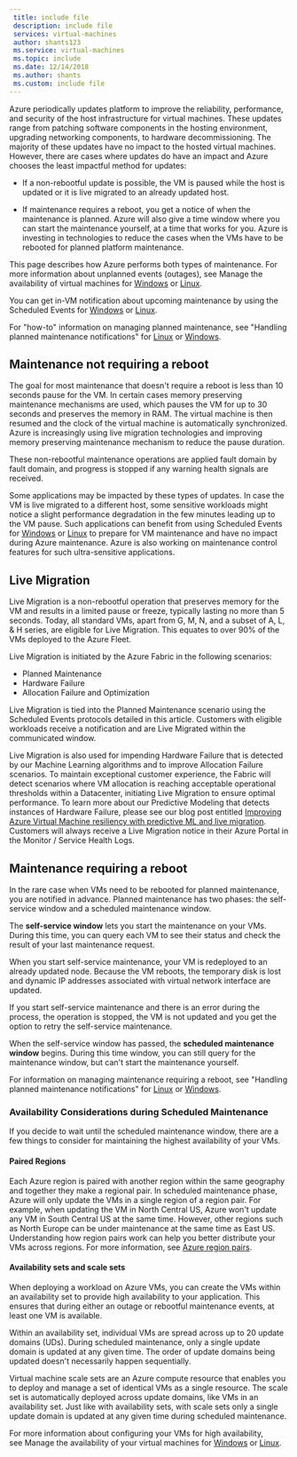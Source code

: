 ```yaml
---
 title: include file
 description: include file
 services: virtual-machines
 author: shants123
 ms.service: virtual-machines
 ms.topic: include
 ms.date: 12/14/2018
 ms.author: shants
 ms.custom: include file
---
```


Azure periodically updates platform to improve the reliability, performance, and security of the host infrastructure for virtual machines. These updates range from patching software components in the hosting environment, upgrading networking components, to hardware decommissioning. The majority of these updates have no impact to the hosted virtual machines. However, there are cases where updates do have an impact and Azure chooses the least impactful method for updates:

- If a non-rebootful update is possible, the VM is paused while the host is updated or it is live migrated to an already updated host.

- If maintenance requires a reboot, you get a notice of when the maintenance is planned. Azure will also give a time window where you can start the maintenance yourself, at a time that works for you. Azure is investing in technologies to reduce the cases when the VMs have to be rebooted for planned platform maintenance. 

This page describes how Azure performs both types of maintenance. For more information about unplanned events (outages), see Manage the availability of virtual machines for [Windows](../articles/virtual-machines/windows/manage-availability.md) or [Linux](../articles/virtual-machines/linux/manage-availability.md).

You can get in-VM notification about upcoming maintenance by using the Scheduled Events for [Windows](../articles/virtual-machines/windows/scheduled-events.md) or [Linux](../articles/virtual-machines/linux/scheduled-events.md).

For "how-to" information on managing planned maintenance, see "Handling planned maintenance notifications" for [Linux](../articles/virtual-machines/linux/maintenance-notifications.md) or [Windows](../articles/virtual-machines/windows/maintenance-notifications.md).

## Maintenance not requiring a reboot

The goal for most maintenance that doesn't require a reboot is less than 10 seconds pause for the VM. In certain cases memory preserving maintenance mechanisms are used, which pauses the VM for up to 30 seconds and preserves the memory in RAM. The virtual machine is then resumed and the clock of the virtual machine is automatically synchronized. Azure is increasingly using live migration technologies and improving memory preserving maintenance mechanism to reduce the pause duration.

These non-rebootful maintenance operations are applied fault domain by fault domain, and progress is stopped if any warning health signals are received. 

Some applications may be impacted by these types of updates. In case the VM is live migrated to a different host, some sensitive workloads might notice a slight performance degradation in the few minutes leading up to the VM pause. Such applications can benefit from using Scheduled Events for [Windows](../articles/virtual-machines/windows/scheduled-events.md) or [Linux](../articles/virtual-machines/linux/scheduled-events.md) to prepare for VM maintenance and have no impact during Azure maintenance. Azure is also working on maintenance control features for such ultra-sensitive applications. 

## Live Migration

Live Migration is a non-rebootful operation that preserves memory for the VM and results in a limited pause or freeze, typically lasting no more than 5 seconds. Today, all standard VMs, apart from G, M, N, and a subset of A, L, & H series, are eligible for Live Migration. This equates to over 90% of the VMs deployed to the Azure Fleet. 

Live Migration is initiated by the Azure Fabric in the following scenarios:
- Planned Maintenance
- Hardware Failure
- Allocation Failure and Optimization

Live Migration is tied into the Planned Maintenance scenario using the Scheduled Events protocols detailed in this article. Customers with eligible workloads receive a notification and are Live Migrated within the communicated window.

Live Migration is also used for impending Hardware Failure that is detected by our Machine Learning algorithms and to improve Allocation Failure scenarios. To maintain exceptional customer experience, the Fabric will detect scenarios where VM allocation is reaching acceptable operational thresholds within a Datacenter, initiating Live Migration to ensure optimal performance. To learn more about our Predictive Modeling that detects instances of Hardware Failure, please see our blog post entitled [Improving Azure Virtual Machine resiliency with predictive ML and live migration](https://azure.microsoft.com/blog/improving-azure-virtual-machine-resiliency-with-predictive-ml-and-live-migration/?WT.mc_id=thomasmaurer-blog-thmaure). Customers will always receive a Live Migration notice in their Azure Portal in the Monitor / Service Health Logs.


## Maintenance requiring a reboot

In the rare case when VMs need to be rebooted for planned maintenance, you are notified in advance. Planned maintenance has two phases: the self-service window and a scheduled maintenance window.

The **self-service window** lets you start the maintenance on your VMs. During this time, you can query each VM to see their status and check the result of your last maintenance request.

When you start self-service maintenance, your VM is redeployed to an already updated node. Because the VM reboots, the temporary disk is lost and dynamic IP addresses associated with virtual network interface are updated.

If you start self-service maintenance and there is an error during the process, the operation is stopped, the VM is not updated and you get the option to retry the self-service maintenance. 

When the self-service window has passed, the **scheduled maintenance window** begins. During this time window, you can still query for the maintenance window, but can't start the maintenance yourself.

For information on managing maintenance requiring a reboot, see "Handling planned maintenance notifications" for [Linux](../articles/virtual-machines/linux/maintenance-notifications.md) or [Windows](../articles/virtual-machines/windows/maintenance-notifications.md). 

### Availability Considerations during Scheduled Maintenance 

If you decide to wait until the scheduled maintenance window, there are a few things to consider for maintaining the highest availability of your VMs. 

#### Paired Regions

Each Azure region is paired with another region within the same geography and together they make a regional pair. In scheduled maintenance phase, Azure will only update the VMs in a single region of a region pair. For example, when updating the VM in North Central US, Azure won't update any VM in South Central US at the same time. However, other regions such as North Europe can be under maintenance at the same time as East US. Understanding how region pairs work can help you better distribute your VMs across regions. For more information, see [Azure region pairs](https://docs.microsoft.com/azure/best-practices-availability-paired-regions).

#### Availability sets and scale sets

When deploying a workload on Azure VMs, you can create the VMs within an availability set to provide high availability to your application. This ensures that during either an outage or rebootful maintenance events, at least one VM is available.

Within an availability set, individual VMs are spread across up to 20 update domains (UDs). During scheduled maintenance, only a single update domain is updated at any given time. The order of update domains being updated doesn't necessarily happen sequentially. 

Virtual machine scale sets are an Azure compute resource that enables you to deploy and manage a set of identical VMs as a single resource. The scale set is automatically deployed across update domains, like VMs in an availability set. Just like with availability sets, with scale sets only a single update domain is updated at any given time during scheduled maintenance.

For more information about configuring your VMs for high availability, see Manage the availability of your virtual machines for [Windows](../articles/virtual-machines/windows/manage-availability.md) or [Linux](../articles/virtual-machines/linux/manage-availability.md).
